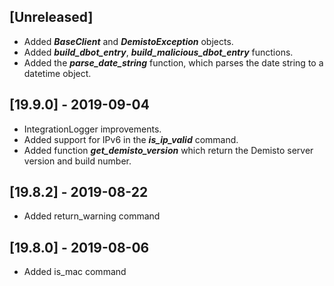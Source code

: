 ## [Unreleased]
  - Added ***BaseClient*** and ***DemistoException*** objects.
  - Added ***build_dbot_entry***, ***build_malicious_dbot_entry*** functions.
  - Added the ***parse_date_string*** function, which parses the date string to a datetime object.

## [19.9.0] - 2019-09-04
  - IntegrationLogger improvements.
  - Added support for IPv6 in the ***is_ip_valid*** command.
  - Added function ***get_demisto_version*** which return the Demisto server version and build number.


## [19.8.2] - 2019-08-22
  - Added return_warning command


## [19.8.0] - 2019-08-06
  - Added is_mac command

